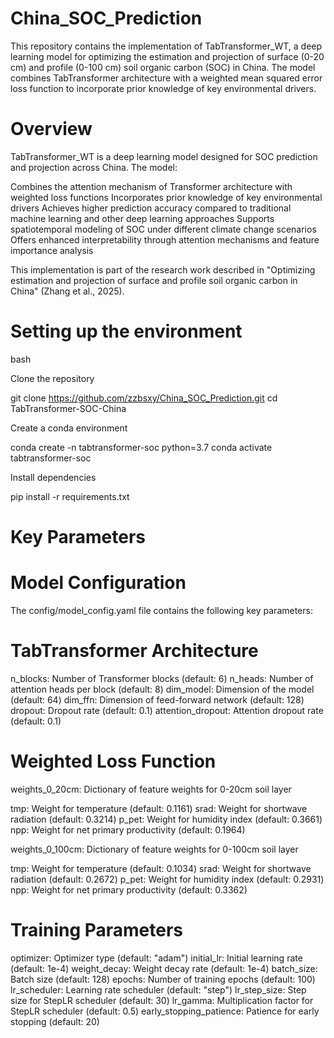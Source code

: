 # China_SOC_Prediction
This repository contains the implementation of TabTransformer_WT, a deep learning model for optimizing the estimation and projection of surface (0-20 cm) and profile (0-100 cm) soil organic carbon (SOC) in China. The model combines TabTransformer architecture with a weighted mean squared error loss function to incorporate prior knowledge of key environmental drivers.
# Overview
TabTransformer_WT is a deep learning model designed for SOC prediction and projection across China. The model:

Combines the attention mechanism of Transformer architecture with weighted loss functions
Incorporates prior knowledge of key environmental drivers
Achieves higher prediction accuracy compared to traditional machine learning and other deep learning approaches
Supports spatiotemporal modeling of SOC under different climate change scenarios
Offers enhanced interpretability through attention mechanisms and feature importance analysis

This implementation is part of the research work described in "Optimizing estimation and projection of surface and profile soil organic carbon in China" (Zhang et al., 2025).

# Setting up the environment
bash

Clone the repository

git clone https://github.com/zzbsxy/China_SOC_Prediction.git
cd TabTransformer-SOC-China

Create a conda environment

conda create -n tabtransformer-soc python=3.7
conda activate tabtransformer-soc

Install dependencies

pip install -r requirements.txt

# Key Parameters
# Model Configuration
The config/model_config.yaml file contains the following key parameters:
# TabTransformer Architecture

n_blocks: Number of Transformer blocks (default: 6)
n_heads: Number of attention heads per block (default: 8)
dim_model: Dimension of the model (default: 64)
dim_ffn: Dimension of feed-forward network (default: 128)
dropout: Dropout rate (default: 0.1)
attention_dropout: Attention dropout rate (default: 0.1)

# Weighted Loss Function

weights_0_20cm: Dictionary of feature weights for 0-20cm soil layer

tmp: Weight for temperature (default: 0.1161)
srad: Weight for shortwave radiation (default: 0.3214)
p_pet: Weight for humidity index (default: 0.3661)
npp: Weight for net primary productivity (default: 0.1964)


weights_0_100cm: Dictionary of feature weights for 0-100cm soil layer

tmp: Weight for temperature (default: 0.1034)
srad: Weight for shortwave radiation (default: 0.2672)
p_pet: Weight for humidity index (default: 0.2931)
npp: Weight for net primary productivity (default: 0.3362)



# Training Parameters

optimizer: Optimizer type (default: "adam")
initial_lr: Initial learning rate (default: 1e-4)
weight_decay: Weight decay rate (default: 1e-4)
batch_size: Batch size (default: 128)
epochs: Number of training epochs (default: 100)
lr_scheduler: Learning rate scheduler (default: "step")
lr_step_size: Step size for StepLR scheduler (default: 30)
lr_gamma: Multiplication factor for StepLR scheduler (default: 0.5)
early_stopping_patience: Patience for early stopping (default: 20)
